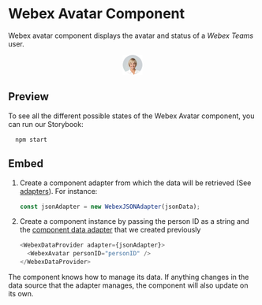 # Webex Avatar Component

Webex avatar component displays the avatar and status of a _Webex Teams_ user.

<p align="center">
  <img src="./WebexAvatar.png" alt="Default Webex Avatar" />
</p>

## Preview

To see all the different possible states of the Webex Avatar component, you can run our Storybook:

```shell
  npm start
```

## Embed

1. Create a component adapter from which the data will be retrieved (See [adapters](../../adapters)). For instance:

   ```js
   const jsonAdapter = new WebexJSONAdapter(jsonData);
   ```

2. Create a component instance by passing the person ID as a string and the [component data adapter](../../adapters/PeopleAdapter.js) that we created previously

   ```js
   <WebexDataProvider adapter={jsonAdapter}>
     <WebexAvatar personID="personID" />
   </WebexDataProvider>
   ```

The component knows how to manage its data. If anything changes in the data source that the adapter manages, the component will also update on its own.
